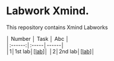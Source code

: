 # Labwork Xmind.

This repository contains Xmind Labworks

│	Number │ Task │  Abc │	
│:------:│:-----│------│	
│1│1st lab│[[lab](hw_opp.xmind)]│
│2│2nd lab│[[lab](hw_opp1.xmind)]│	
